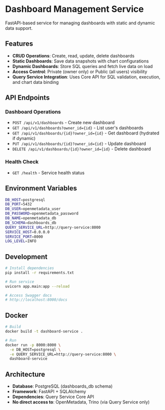 # Dashboard Management Service

FastAPI-based service for managing dashboards with static and dynamic data support.

## Features

- **CRUD Operations**: Create, read, update, delete dashboards
- **Static Dashboards**: Save data snapshots with chart configurations
- **Dynamic Dashboards**: Store SQL queries and fetch live data on load
- **Access Control**: Private (owner only) or Public (all users) visibility
- **Query Service Integration**: Uses Core API for SQL validation, execution, and chart data binding

## API Endpoints

### Dashboard Operations

- `POST /api/v1/dashboards` - Create new dashboard
- `GET /api/v1/dashboards?owner_id={id}` - List user's dashboards
- `GET /api/v1/dashboards/{id}?owner_id={id}` - Get dashboard (hydrated if dynamic)
- `PUT /api/v1/dashboards/{id}?owner_id={id}` - Update dashboard
- `DELETE /api/v1/dashboards/{id}?owner_id={id}` - Delete dashboard

### Health Check

- `GET /health` - Service health status

## Environment Variables

```bash
DB_HOST=postgresql
DB_PORT=5432
DB_USER=openmetadata_user
DB_PASSWORD=openmetadata_password
DB_NAME=openmetadata_db
DB_SCHEMA=dashboards_db
QUERY_SERVICE_URL=http://query-service:8000
SERVICE_HOST=0.0.0.0
SERVICE_PORT=8000
LOG_LEVEL=INFO
```

## Development

```bash
# Install dependencies
pip install -r requirements.txt

# Run service
uvicorn app.main:app --reload

# Access Swagger docs
# http://localhost:8000/docs
```

## Docker

```bash
# Build
docker build -t dashboard-service .

# Run
docker run -p 8000:8000 \
  -e DB_HOST=postgresql \
  -e QUERY_SERVICE_URL=http://query-service:8000 \
  dashboard-service
```

## Architecture

- **Database**: PostgreSQL (dashboards_db schema)
- **Framework**: FastAPI + SQLAlchemy
- **Dependencies**: Query Service Core API
- **No direct access to**: OpenMetadata, Trino (via Query Service only)

